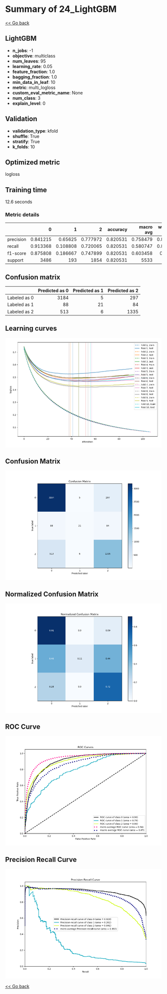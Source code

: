 # Summary of 24_LightGBM

[<< Go back](../README.md)


## LightGBM
- **n_jobs**: -1
- **objective**: multiclass
- **num_leaves**: 95
- **learning_rate**: 0.05
- **feature_fraction**: 1.0
- **bagging_fraction**: 1.0
- **min_data_in_leaf**: 10
- **metric**: multi_logloss
- **custom_eval_metric_name**: None
- **num_class**: 3
- **explain_level**: 0

## Validation
 - **validation_type**: kfold
 - **shuffle**: True
 - **stratify**: True
 - **k_folds**: 10

## Optimized metric
logloss

## Training time

12.6 seconds

### Metric details
|           |           0 |          1 |           2 |   accuracy |   macro avg |   weighted avg |   logloss |
|:----------|------------:|-----------:|------------:|-----------:|------------:|---------------:|----------:|
| precision |    0.841215 |   0.65625  |    0.777972 |   0.820531 |    0.758479 |       0.813572 |  0.473534 |
| recall    |    0.913368 |   0.108808 |    0.720065 |   0.820531 |    0.580747 |       0.820531 |  0.473534 |
| f1-score  |    0.875808 |   0.186667 |    0.747899 |   0.820531 |    0.603458 |       0.80891  |  0.473534 |
| support   | 3486        | 193        | 1854        |   0.820531 | 5533        |    5533        |  0.473534 |


## Confusion matrix
|              |   Predicted as 0 |   Predicted as 1 |   Predicted as 2 |
|:-------------|-----------------:|-----------------:|-----------------:|
| Labeled as 0 |             3184 |                5 |              297 |
| Labeled as 1 |               88 |               21 |               84 |
| Labeled as 2 |              513 |                6 |             1335 |

## Learning curves
![Learning curves](learning_curves.png)
## Confusion Matrix

![Confusion Matrix](confusion_matrix.png)


## Normalized Confusion Matrix

![Normalized Confusion Matrix](confusion_matrix_normalized.png)


## ROC Curve

![ROC Curve](roc_curve.png)


## Precision Recall Curve

![Precision Recall Curve](precision_recall_curve.png)



[<< Go back](../README.md)
